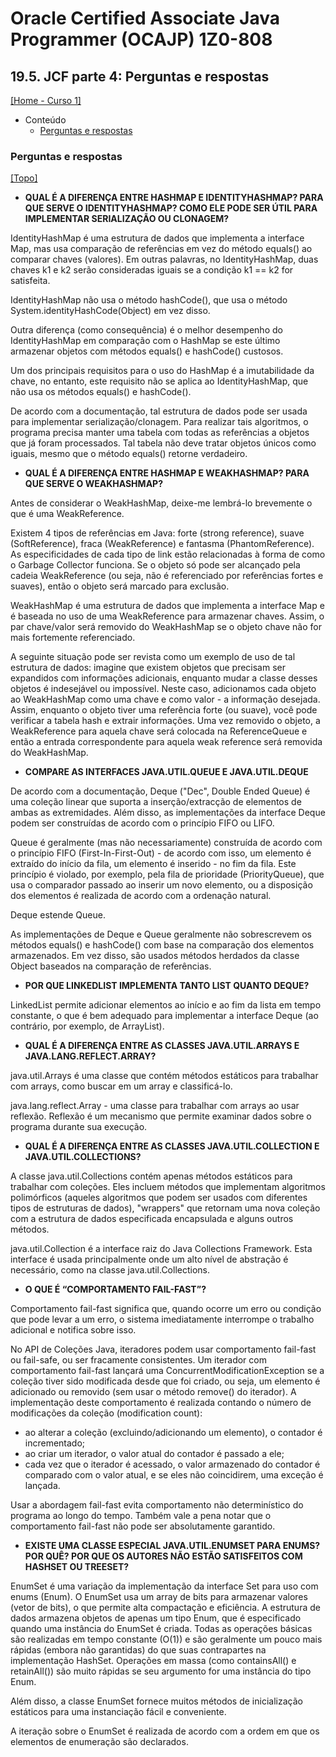 # Oracle Certified Associate Java Programmer (OCAJP) 1Z0-808

## 19.5. JCF parte 4: Perguntas e respostas
[[Home - Curso 1]](../../README.md#curso-1)<br />

- Conteúdo
  - [Perguntas e respostas](#perguntas-e-respostas)

### Perguntas e respostas
[[Topo]](#)<br />

- **QUAL É A DIFERENÇA ENTRE HASHMAP E IDENTITYHASHMAP? PARA QUE SERVE O IDENTITYHASHMAP? COMO ELE PODE SER ÚTIL PARA IMPLEMENTAR SERIALIZAÇÃO OU CLONAGEM?**

IdentityHashMap é uma estrutura de dados que implementa a interface Map, mas usa comparação de referências em vez do método equals() ao comparar chaves (valores). Em outras palavras, no IdentityHashMap, duas chaves k1 e k2 serão consideradas iguais se a condição k1 == k2 for satisfeita.

IdentityHashMap não usa o método hashCode(), que usa o método System.identityHashCode(Object) em vez disso.

Outra diferença (como consequência) é o melhor desempenho do IdentityHashMap em comparação com o HashMap se este último armazenar objetos com métodos equals() e hashCode() custosos.

Um dos principais requisitos para o uso do HashMap é a imutabilidade da chave, no entanto, este requisito não se aplica ao IdentityHashMap, que não usa os métodos equals() e hashCode().

De acordo com a documentação, tal estrutura de dados pode ser usada para implementar serialização/clonagem. Para realizar tais algoritmos, o programa precisa manter uma tabela com todas as referências a objetos que já foram processados. Tal tabela não deve tratar objetos únicos como iguais, mesmo que o método equals() retorne verdadeiro.

- **QUAL É A DIFERENÇA ENTRE HASHMAP E WEAKHASHMAP? PARA QUE SERVE O WEAKHASHMAP?**

Antes de considerar o WeakHashMap, deixe-me lembrá-lo brevemente o que é uma WeakReference.

Existem 4 tipos de referências em Java: forte (strong reference), suave (SoftReference), fraca (WeakReference) e fantasma (PhantomReference). As especificidades de cada tipo de link estão relacionadas à forma de como o Garbage Collector funciona. Se o objeto só pode ser alcançado pela cadeia WeakReference (ou seja, não é referenciado por referências fortes e suaves), então o objeto será marcado para exclusão.

WeakHashMap é uma estrutura de dados que implementa a interface Map e é baseada no uso de uma WeakReference para armazenar chaves. Assim, o par chave/valor será removido do WeakHashMap se o objeto chave não for mais fortemente referenciado.

A seguinte situação pode ser revista como um exemplo de uso de tal estrutura de dados: imagine que existem objetos que precisam ser expandidos com informações adicionais, enquanto mudar a classe desses objetos é indesejável ou impossível. Neste caso, adicionamos cada objeto ao WeakHashMap como uma chave e como valor - a informação desejada. Assim, enquanto o objeto tiver uma referência forte (ou suave), você pode verificar a tabela hash e extrair informações. Uma vez removido o objeto, a WeakReference para aquela chave será colocada na ReferenceQueue e então a entrada correspondente para aquela weak reference será removida do WeakHashMap.

- **COMPARE AS INTERFACES JAVA.UTIL.QUEUE E JAVA.UTIL.DEQUE**

De acordo com a documentação, Deque ("Dec", Double Ended Queue) é uma coleção linear que suporta a inserção/extracção de elementos de ambas as extremidades. Além disso, as implementações da interface Deque podem ser construídas de acordo com o princípio FIFO ou LIFO.

Queue é geralmente (mas não necessariamente) construída de acordo com o princípio FIFO (First-In-First-Out) - de acordo com isso, um elemento é extraído do início da fila, um elemento é inserido - no fim da fila. Este princípio é violado, por exemplo, pela fila de prioridade (PriorityQueue), que usa o comparador passado ao inserir um novo elemento, ou a disposição dos elementos é realizada de acordo com a ordenação natural.

Deque estende Queue.

As implementações de Deque e Queue geralmente não sobrescrevem os métodos equals() e hashCode() com base na comparação dos elementos armazenados. Em vez disso, são usados métodos herdados da classe Object baseados na comparação de referências.

- **POR QUE LINKEDLIST IMPLEMENTA TANTO LIST QUANTO DEQUE?**

LinkedList permite adicionar elementos ao início e ao fim da lista em tempo constante, o que é bem adequado para implementar a interface Deque (ao contrário, por exemplo, de ArrayList).

- **QUAL É A DIFERENÇA ENTRE AS CLASSES JAVA.UTIL.ARRAYS E JAVA.LANG.REFLECT.ARRAY?**

java.util.Arrays é uma classe que contém métodos estáticos para trabalhar com arrays, como buscar em um array e classificá-lo.

java.lang.reflect.Array - uma classe para trabalhar com arrays ao usar reflexão. Reflexão é um mecanismo que permite examinar dados sobre o programa durante sua execução.

- **QUAL É A DIFERENÇA ENTRE AS CLASSES JAVA.UTIL.COLLECTION E JAVA.UTIL.COLLECTIONS?**

A classe java.util.Collections contém apenas métodos estáticos para trabalhar com coleções. Eles incluem métodos que implementam algoritmos polimórficos (aqueles algoritmos que podem ser usados com diferentes tipos de estruturas de dados), "wrappers" que retornam uma nova coleção com a estrutura de dados especificada encapsulada e alguns outros métodos.

java.util.Collection é a interface raiz do Java Collections Framework. Esta interface é usada principalmente onde um alto nível de abstração é necessário, como na classe java.util.Collections.

- **O QUE É “COMPORTAMENTO FAIL-FAST”?**

Comportamento fail-fast significa que, quando ocorre um erro ou condição que pode levar a um erro, o sistema imediatamente interrompe o trabalho adicional e notifica sobre isso.

No API de Coleções Java, iteradores podem usar comportamento fail-fast ou fail-safe, ou ser fracamente consistentes. Um iterador com comportamento fail-fast lançará uma ConcurrentModificationException se a coleção tiver sido modificada desde que foi criado, ou seja, um elemento é adicionado ou removido (sem usar o método remove() do iterador). A implementação deste comportamento é realizada contando o número de modificações da coleção (modification count):

- ao alterar a coleção (excluindo/adicionando um elemento), o contador é incrementado;
- ao criar um iterador, o valor atual do contador é passado a ele;
- cada vez que o iterador é acessado, o valor armazenado do contador é comparado com o valor atual, e se eles não coincidirem, uma exceção é lançada.

Usar a abordagem fail-fast evita comportamento não determinístico do programa ao longo do tempo. Também vale a pena notar que o comportamento fail-fast não pode ser absolutamente garantido.

- **EXISTE UMA CLASSE ESPECIAL JAVA.UTIL.ENUMSET PARA ENUMS? POR QUÊ? POR QUE OS AUTORES NÃO ESTÃO SATISFEITOS COM HASHSET OU TREESET?**

EnumSet é uma variação da implementação da interface Set para uso com enums (Enum). O EnumSet usa um array de bits para armazenar valores (vetor de bits), o que permite alta compactação e eficiência. A estrutura de dados armazena objetos de apenas um tipo Enum, que é especificado quando uma instância do EnumSet é criada. Todas as operações básicas são realizadas em tempo constante (O(1)) e são geralmente um pouco mais rápidas (embora não garantidas) do que suas contrapartes na implementação HashSet. Operações em massa (como containsAll() e retainAll()) são muito rápidas se seu argumento for uma instância do tipo Enum.

Além disso, a classe EnumSet fornece muitos métodos de inicialização estáticos para uma instanciação fácil e conveniente.

A iteração sobre o EnumSet é realizada de acordo com a ordem em que os elementos de enumeração são declarados.
